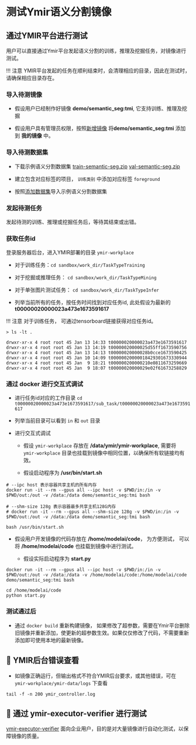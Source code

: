 # 测试Ymir语义分割镜像

## 通过YMIR平台进行测试

用户可以直接通过Ymir平台发起语义分割的训练，推理及挖掘任务，对镜像进行测试。

!!! 注意
    YMIR平台发起的任务在顺利结束时，会清理相应的目录，因此在测试时，请确保相应目录存在。

### 导入待测镜像

- 假设用户已经制作好镜像 **demo/semantic_seg:tmi**, 它支持训练、推理及挖掘

- 假设用户具有管理员权限，按照[新增镜像](https://github.com/IndustryEssentials/ymir/wiki/%E6%93%8D%E4%BD%9C%E8%AF%B4%E6%98%8E#%E6%96%B0%E5%A2%9E%E9%95%9C%E5%83%8F) 将**demo/semantic_seg:tmi** 添加到 **我的镜像** 中。

### 导入待测数据集

- 下载示例语义分割数据集 [train-semantic-seg.zip](https://github.com/modelai/ymir-executor-fork/releases/download/dataset-ymir2.0.0/eg100_fgonly_train.zip)  [val-semantic-seg.zip](https://github.com/modelai/ymir-executor-fork/releases/download/dataset-ymir2.0.0/eg100_fgonly_val.zip)

- 建立包含对应标签的项目， `训练类别` 中添加对应标签 `foreground`

- 按照[添加数据集](https://github.com/IndustryEssentials/ymir/wiki/%E6%93%8D%E4%BD%9C%E8%AF%B4%E6%98%8E#%E6%B7%BB%E5%8A%A0%E6%95%B0%E6%8D%AE%E9%9B%86)导入示例语义分割数据集

### 发起待测任务

发起待测的训练、推理或挖掘任务后，等待其结束或出错。

### 获取任务id

登录服务器后台，进入YMIR部署的目录 `ymir-workplace`

- 对于训练任务：`cd sandbox/work_dir/TaskTypeTraining`

- 对于挖掘或推理任务： `cd sandbox/work_dir/TaskTypeMining`

- 对于单张图片测试任务： `cd sandbox/work_dir/TaskTypeInfer`

- 列举当前所有的任务，按任务时间找到对应任务id, 此处假设为最新的 **t00000020000023a473e1673591617**

!!! 注意
    对于训练任务， 可通过tensorboard链接获得对应任务id。

```
> ls -lt .

drwxr-xr-x 4 root root 45 Jan 13 14:33 t00000020000023a473e1673591617
drwxr-xr-x 4 root root 45 Jan 13 14:19 t00000020000025d55ff1673590756
drwxr-xr-x 4 root root 45 Jan 13 14:13 t00000020000028b0cce1673590425
drwxr-xr-x 4 root root 45 Jan 10 14:09 t00000020000018429301673330944
drwxr-xr-x 4 root root 45 Jan  9 18:21 t000000200000210e0811673259669
drwxr-xr-x 4 root root 45 Jan  9 18:07 t00000020000029e02f61673258829
```

### 通过 docker 进行交互式调试

- 进行任务id对应的工作目录 `cd t00000020000023a473e1673591617/sub_task/t00000020000023a473e1673591617`

- 列举当前目录可以看到 `in` 和 `out` 目录

- 进行交互式调试

    - 假设 `ymir-workplace` 存放在 **/data/ymir/ymir-workplace**, 需要将 `ymir-workplace` 目录也挂载到镜像中相同位置，以确保所有软链接均有效。

    - 假设启动程序为 **/usr/bin/start.sh**

```
# --ipc host 表示容器共享主机的所有内存
docker run -it --rm --gpus all --ipc host -v $PWD/in:/in -v $PWD/out:/out -v /data:/data demo/semantic_seg:tmi bash

# --shm-size 128g 表示容器最多共享主机128G内存
# docker run -it --rm --gpus all --shm-size 128g -v $PWD/in:/in -v $PWD/out:/out -v /data:/data demo/semantic_seg:tmi bash

bash /usr/bin/start.sh
```

- 假设用户开发镜像的代码存放在 **/home/modelai/code**， 为方便测试， 可以将 **/home/modelai/code** 也挂载到镜像中进行测试。

    - 假设实际启动程序为 **start.py**

```
docker run -it --rm --gpus all --ipc host -v $PWD/in:/in -v $PWD/out:/out -v /data:/data -v /home/modelai/code:/home/modelai/code demo/semantic_seg:tmi bash

cd /home/modelai/code
python start.py
```

### 测试通过后

- 通过 `docker build` 重新构建镜像， 如果修改了超参数，需要在Ymir平台删除旧镜像并重新添加，使更新的超参数生效。如果仅仅修改了代码，不需要重新添加即可使用本地的最新镜像。

## 💫 YMIR后台错误查看

- 如镜像正确运行，但输出格式不符合YMIR后台要求，或其他错误，可在 `ymir-workplace/ymir-data/logs` 下查看

```
tail -f -n 200 ymir_controller.log
```

## 💫 通过 ymir-executor-verifier 进行测试

[ymir-executor-verifier](https://github.com/modelai/ymir-executor-verifier) 面向企业用户，目的是对大量镜像进行自动化测试，以保障镜像的质量。

